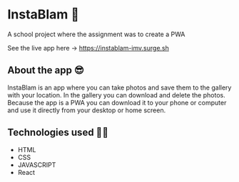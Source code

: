 # InstaBlam 📸
A school project where the assignment was to create a PWA 


See the live app here -> https://instablam-imv.surge.sh

## About the app 😎
InstaBlam is an app where you can take photos and save them to the gallery with your location. In the gallery you can download and delete the photos. Because the app is a PWA you can download it to your phone or computer and use it directly from your desktop or home screen.


## Technologies used 👩‍💻
- HTML
- CSS
- JAVASCRIPT
- React


